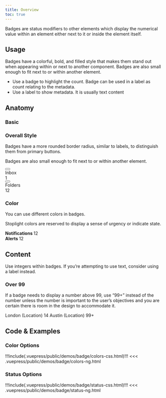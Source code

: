 ```yaml
---
title: Overview
toc: true
---
```


Badges are status modifiers to other elements which display the numerical value within an element either next to it or inside the element itself.

## Usage

Badges have a colorful, bold, and filled style that makes them stand out when appearing within or next to another component. Badges are also small enough to fit next to or within another element.

- Use a badge to highlight the count. Badge can be used in a label as count relating to the metadata.
- Use a label to show metadata. It is usually text content

## Anatomy

### Basic

<div class="clr-row">
<div class="clr-col">
<h3>Overall Style</h3>
<p>Badges have a more rounded border radius, similar to labels, to distinguish them from primary buttons.</p>
<p>Badges are also small enough to fit next to or within another element.</p>
</div>
<div class="clr-col">
<DocInset>

<section class="inline-code">
    <div role="treeitem" tabindex="0" class="clr-tree-node-content-container" aria-expanded="false">
        <button aria-hidden="true" type="button" tabindex="-1" class="clr-treenode-caret">
            <clr-icon shape="caret" class="clr-treenode-caret-icon" role="none" dir="right"></clr-icon>
        </button>
        <div class="clr-treenode-content">
        <div class="margin-right-0_25">Inbox&nbsp;</div>
            <span class="badge badge-info">1 </span>
        </div>
    </div>
    <div role="treeitem" tabindex="0" class="clr-tree-node-content-container" aria-expanded="false">
        <button aria-hidden="true" type="button" tabindex="-1" class="clr-treenode-caret">
            <clr-icon shape="caret" class="clr-treenode-caret-icon" role="none" dir="right"></clr-icon>
        </button>
        <div class="clr-treenode-content">
        <div class="margin-right-0_25">Folders&nbsp;</div>
            <span class="badge badge-info">12 </span>
        </div>
    </div>
</section>
</DocInset>
</div>
</div>

<div class="clr-row custom-block">
<div class="clr-col">
<h3>Color</h3>
<p>You can use different colors in badges.</p>
<p>Stoplight colors are reserved to display a sense of urgency or indicate state.</p>
</div>
<div class="clr-col">
<DocInset height="100" class="custom-block">

<section class="inline-code">
    <div><b>Notifications </b><span class="badge badge-info"> 12</span></div>
    <div><b>Alerts </b><span class="badge badge-danger"> 12</span></div>
</section>

</DocInset>
</div>
</div>

## Content

Use integers within badges. If you’re attempting to use text, consider using a label instead.

<div class="clr-row custom-block">
<div class="clr-col">
<h3>Over 99</h3>
<p>If a badge needs to display a number above 99, use “99+” instead of the number unless the number is important to the user’s objectives and you are certain there is room in the design to accommodate it.</p>
</div>
<div class="clr-col">
<DocInset height="100" class="custom-block">

<section class="inline-code horizontal">
<div>
    <span class="label label-orange">
        London (Location)
        <span class="badge badge-orange">14</span>
    </span>
    <span class="label label-orange">
        Austin (Location)
        <span class="badge badge-orange">99+</span>
    </span>
</div>
</section>

</DocInset>
</div>
</div>

## Code & Examples

### Color Options

<doc-demo>
!!!include(.vuepress/public/demos/badge/colors-css.html)!!!
</doc-demo>

<doc-code>
<<< .vuepress/public/demos/badge/colors-ng.html
</doc-code>

### Status Options

<doc-demo>
!!!include(.vuepress/public/demos/badge/status-css.html)!!!
</doc-demo>

<doc-code>
<<< .vuepress/public/demos/badge/status-ng.html
</doc-code>
